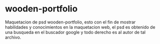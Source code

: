 wooden-portfolio
================

Maquetacion de psd wooden-portfolio, esto con el fin de mostrar habilidades y conocimientos en la maquetacion web,
el psd es obtenido de una busqueda en el buscador google y todo derecho es al autor de tal archivo.
